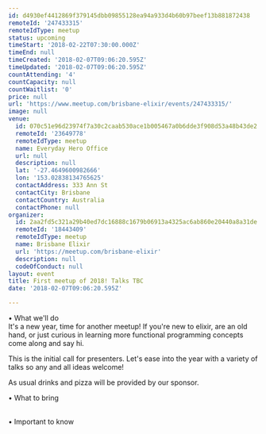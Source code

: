 ```yaml
---
id: d4930ef4412869f379145dbb09855128ea94a933d4b60b97beef13b881872438
remoteId: '247433315'
remoteIdType: meetup
status: upcoming
timeStart: '2018-02-22T07:30:00.000Z'
timeEnd: null
timeCreated: '2018-02-07T09:06:20.595Z'
timeUpdated: '2018-02-07T09:06:20.595Z'
countAttending: '4'
countCapacity: null
countWaitlist: '0'
price: null
url: 'https://www.meetup.com/brisbane-elixir/events/247433315/'
image: null
venue:
  id: 070c51e96d23974f7a30c2caab530ace1b005467a0b6dde3f908d53a48b43de2
  remoteId: '23649778'
  remoteIdType: meetup
  name: Everyday Hero Office
  url: null
  description: null
  lat: '-27.4649600982666'
  lon: '153.02838134765625'
  contactAddress: 333 Ann St
  contactCity: Brisbane
  contactCountry: Australia
  contactPhone: null
organizer:
  id: 2aa2fd5c321a29b40ed7dc16888c1679b06913a4325ac6ab860e20440a8a31de
  remoteId: '18443409'
  remoteIdType: meetup
  name: Brisbane Elixir
  url: 'https://meetup.com/brisbane-elixir'
  description: null
  codeOfConduct: null
layout: event
title: First meetup of 2018! Talks TBC
date: '2018-02-07T09:06:20.595Z'

---
```

<p>• What we'll do<br/>It's a new year, time for another meetup! If you're new to elixir, are an old hand, or just curious in learning more functional programming concepts come along and say hi.</p> <p>This is the initial call for presenters. Let's ease into the year with a variety of talks so any and all ideas welcome!</p> <p>As usual drinks and pizza will be provided by our sponsor.</p> <p>• What to bring</p> <p><br/>• Important to know</p>
